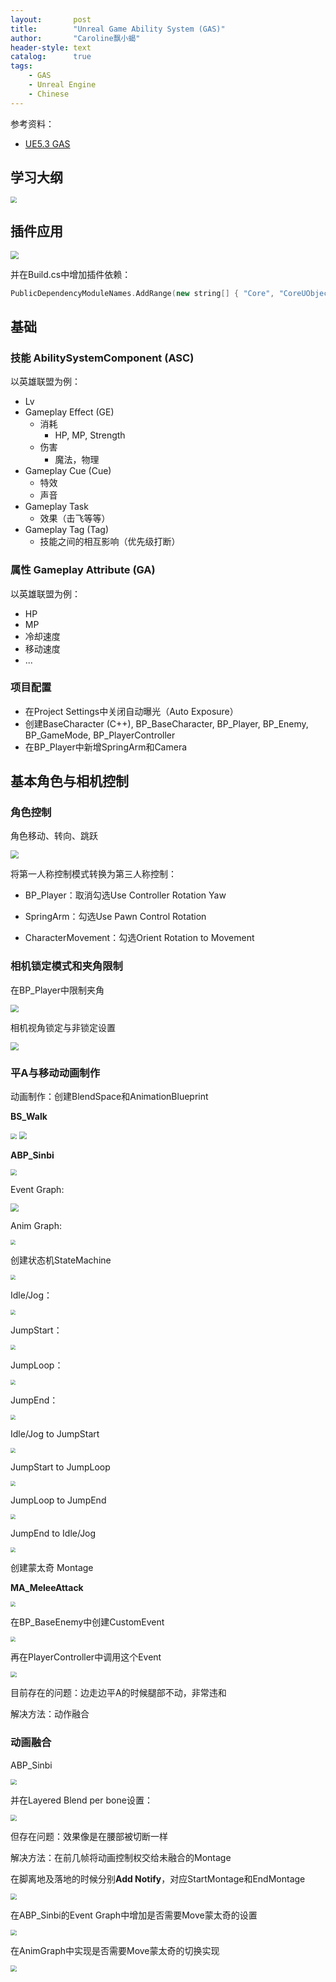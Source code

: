 ```yaml
---
layout:       post
title:        "Unreal Game Ability System (GAS)"
author:       "Caroline飘小蝎"
header-style: text
catalog:      true
tags:
    - GAS
    - Unreal Engine
    - Chinese
---
```


参考资料：

- [UE5.3 GAS](https://www.bilibili.com/video/BV1Jx4y1Z7ig/?p=2&vd_source=1144610de5ae0bf9c26dfc9f98e02f2f)

## 学习大纲

<img src="\assets\Unreal\GAS\1.png" style="zoom:60%;" />

## 插件应用

<img src="\assets\Unreal\GAS\2.png" style="zoom:80%;" />

并在Build.cs中增加插件依赖：

```c++
PublicDependencyModuleNames.AddRange(new string[] { "Core", "CoreUObject", "Engine", "InputCore", "GameplayAbilities", "GameplayTags", "GameplayTasks" });
```

## 基础

### 技能  AbilitySystemComponent (ASC)

以英雄联盟为例：

- Lv
- Gameplay Effect (GE)
  - 消耗
    - HP, MP, Strength
  - 伤害
    - 魔法，物理
- Gameplay Cue (Cue)
  - 特效
  - 声音
- Gameplay Task
  - 效果（击飞等等）
- Gameplay Tag (Tag)
  - 技能之间的相互影响（优先级打断）

### 属性 Gameplay Attribute (GA)

以英雄联盟为例：

- HP
- MP
- 冷却速度
- 移动速度
- ...

### 项目配置

- 在Project Settings中关闭自动曝光（Auto Exposure）
- 创建BaseCharacter (C++), BP_BaseCharacter, BP_Player, BP_Enemy, BP_GameMode, BP_PlayerController
- 在BP_Player中新增SpringArm和Camera

## 基本角色与相机控制

### 角色控制

角色移动、转向、跳跃

<img src="\assets\Unreal\GAS\3.png" style="zoom:80%;" />

将第一人称控制模式转换为第三人称控制：

- BP_Player：取消勾选Use Controller Rotation Yaw

- SpringArm：勾选Use Pawn Control Rotation
- CharacterMovement：勾选Orient Rotation to Movement

### 相机锁定模式和夹角限制

在BP_Player中限制夹角

<img src="\assets\Unreal\GAS\4.png" style="zoom:80%;" />

相机视角锁定与非锁定设置

<img src="\assets\Unreal\GAS\5.png" style="zoom:80%;" />

### 平A与移动动画制作

动画制作：创建BlendSpace和AnimationBlueprint

**BS_Walk**

<img src="\assets\Unreal\GAS\6.png" style="zoom:60%;" />

<img src="\assets\Unreal\GAS\7.png" style="zoom:80%;" />

**ABP_Sinbi**

<img src="\assets\Unreal\GAS\8.png" style="zoom:60%;" />

Event Graph:

<img src="\assets\Unreal\GAS\9.png" style="zoom:80%;" />

Anim Graph:

<img src="\assets\Unreal\GAS\10.png" style="zoom:50%;" />

创建状态机StateMachine

<img src="\assets\Unreal\GAS\11.png" style="zoom:50%;" />

Idle/Jog：

<img src="\assets\Unreal\GAS\12.png" style="zoom:50%;" />

JumpStart：

<img src="\assets\Unreal\GAS\13.png" style="zoom:50%;" />

JumpLoop：

<img src="\assets\Unreal\GAS\14.png" style="zoom:50%;" />

JumpEnd：

<img src="\assets\Unreal\GAS\15.png" style="zoom:50%;" />

Idle/Jog to JumpStart

<img src="\assets\Unreal\GAS\16.png" style="zoom:50%;" />

JumpStart to JumpLoop

<img src="\assets\Unreal\GAS\17.png" style="zoom:50%;" />

JumpLoop to JumpEnd

<img src="\assets\Unreal\GAS\18.png" style="zoom:50%;" />

JumpEnd to Idle/Jog

<img src="\assets\Unreal\GAS\19.png" style="zoom:50%;" />

创建蒙太奇 Montage

**MA_MeleeAttack**

<img src="\assets\Unreal\GAS\20.png" style="zoom:50%;" />

在BP_BaseEnemy中创建CustomEvent

<img src="\assets\Unreal\GAS\21.png" style="zoom:50%;" />

再在PlayerController中调用这个Event

<img src="\assets\Unreal\GAS\22.png" style="zoom:60%;" />

目前存在的问题：边走边平A的时候腿部不动，非常违和

解决方法：动作融合

### 动画融合

ABP_Sinbi

<img src="\assets\Unreal\GAS\23.png" style="zoom:60%;" />

并在Layered Blend per bone设置：

<img src="\assets\Unreal\GAS\24.png" style="zoom:60%;" />

但存在问题：效果像是在腰部被切断一样

解决方法：在前几帧将动画控制权交给未融合的Montage

在脚离地及落地的时候分别**Add Notify**，对应StartMontage和EndMontage

<img src="\assets\Unreal\GAS\25.png" style="zoom:60%;" />

在ABP_Sinbi的Event Graph中增加是否需要Move蒙太奇的设置

<img src="\assets\Unreal\GAS\26.png" style="zoom:60%;" />

在AnimGraph中实现是否需要Move蒙太奇的切换实现

<img src="\assets\Unreal\GAS\27.png" style="zoom:60%;" />
